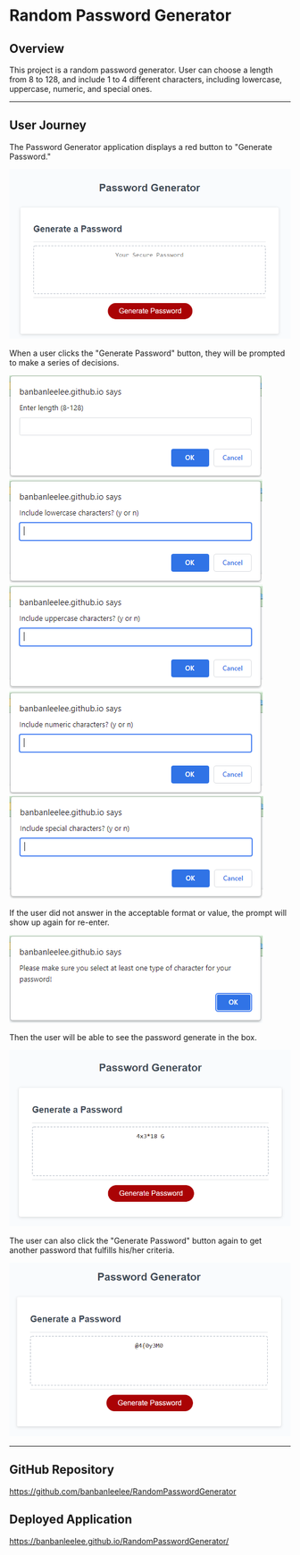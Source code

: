 # Random Password Generator

## Overview
This project is a random password generator. User can choose a length from 8 to 128, and include 1 to 4 different characters, including lowercase, uppercase, numeric, and special ones.

------
## User Journey

The Password Generator application displays a red button to "Generate Password."

![](./assets/image/mainpage.PNG)

When a user clicks the "Generate Password" button, they will be prompted to make a series of decisions. 

![](./assets/image/prompt1.PNG)
![](./assets/image/prompt2.PNG)
![](./assets/image/prompt3.PNG)
![](./assets/image/prompt4.PNG)
![](./assets/image/prompt5.PNG)

If the user did not answer in the acceptable format or value, the prompt will show up again for re-enter.

![](./assets/image/errormessage.PNG)

Then the user will be able to see the password generate in the box.

![](./assets/image/result1.PNG)

The user can also click the "Generate Password" button again to get another password that fulfills his/her criteria.

![](./assets/image/result2.PNG)

------
## GitHub Repository
https://github.com/banbanleelee/RandomPasswordGenerator
## Deployed Application
https://banbanleelee.github.io/RandomPasswordGenerator/
